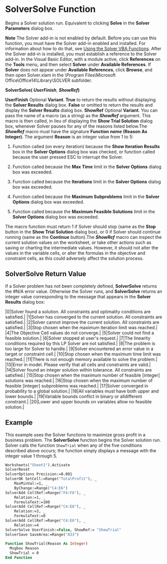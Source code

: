 
# SolverSolve Function

Begins a Solver solution run. Equivalent to clicking  **Solve** in the **Solver Parameters** dialog box.


 **Note**  The Solver add-in is not enabled by default. Before you can use this function, you must have the Solver add-in enabled and installed. For information about how to do that, see  [Using the Solver VBA Functions](37d0aa49-2e5c-5efe-1c69-b5168af1f231.md). After the Solver add-in is installed, you must establish a reference to the Solver add-in. In the Visual Basic Editor, with a module active, click  **References** on the **Tools** menu, and then select **Solver** under **Available References**. If  **Solver** does not appear under **Available References**, click  **Browse**, and then open Solver.xlam in the \Program Files\Microsoft Office\Office14\Library\SOLVER subfolder.


 **SolverSolve( _UserFinish_**,  **_ShowRef_)**

 **UserFinish** Optional **Variant**.  **True** to return the results without displaying the **Solver Results** dialog box. **False** or omitted to return the results and display the **Solver Results** dialog box.
 **ShowRef** Optional **Variant**. You can pass the name of a macro (as a string) as the  **_ShowRef_** argument. This macro is then called, in lieu of displaying the **Show Trial Solution** dialog box, whenever Solver pauses for any of the reasons listed below.The **_ShowRef_** macro must have the signature **Function  _name_ (Reason As Integer)**. The argument  **Reason** is an integer value from 1 to 5:

1. Function called (on every iteration) because the  **Show Iteration Results** box in the **Solver Options** dialog box was checked, or function called because the user pressed ESC to interrupt the Solver.
    
2. Function called because the  **Max Time** limit in the **Solver Options** dialog box was exceeded.
    
3. Function called because the  **Iterations** limit in the **Solver Options** dialog box was exceeded.
    
4. Function called because the  **Maximum Subproblems** limit in the **Solver Options** dialog box was exceeded.
    
5. Function called because the  **Maximum Feasible Solutions** limit in the **Solver Options** dialog box was exceeded.
    
The macro function must return 1 if Solver should stop (same as the  **Stop** button in the **Show Trial Solution** dialog box), or 0 if Solver should continue running (same as the **Continue** button).The **_ShowRef_** macro can inspect the current solution values on the worksheet, or take other actions such as saving or charting the intermediate values. However, it should not alter the values in the variable cells, or alter the formulas in the objective and constraint cells, as this could adversely affect the solution process.

## SolverSolve Return Value

If a Solver problem has not been completely defined,  **SolverSolve** returns the #N/A error value. Otherwise the Solver runs, and **SolverSolve** returns an integer value corresponding to the message that appears in the **Solver Results** dialog box:



|0|Solver found a solution. All constraints and optimality conditions are satisfied.|
|1|Solver has converged to the current solution. All constraints are satisfied.|
|2|Solver cannot improve the current solution. All constraints are satisfied.|
|3|Stop chosen when the maximum iteration limit was reached.|
|4|The Objective Cell values do not converge.|
|5|Solver could not find a feasible solution.|
|6|Solver stopped at user's request.|
|7|The linearity conditions required by this LP Solver are not satisfied.|
|8|The problem is too large for Solver to handle.|
|9|Solver encountered an error value in a target or constraint cell.|
|10|Stop chosen when the maximum time limit was reached.|
|11|There is not enough memory available to solve the problem.|
|13|Error in model. Please verify that all cells and constraints are valid.|
|14|Solver found an integer solution within tolerance. All constraints are satisfied.|
|15|Stop chosen when the maximum number of feasible [integer] solutions was reached.|
|16|Stop chosen when the maximum number of feasible [integer] subproblems was reached.|
|17|Solver converged in probability to a global solution.|
|18|All variables must have both upper and lower bounds.|
|19|Variable bounds conflict in binary or alldifferent constraint.|
|20|Lower and upper bounds on variables allow no feasible solution.|

## Example

This example uses the Solver functions to maximize gross profit in a business problem. The  **SolverSolve** function begins the Solver solution run. Solver calls the function `ShowTrial` when any of the five conditions described above occurs; the function simply displays a message with the integer value 1 through 5.


```vb
Worksheets("Sheet1").Activate 
SolverReset 
SolverOptions Precision:=0.001 
SolverOK SetCell:=Range("TotalProfit"), _ 
    MaxMinVal:=1, _ 
    ByChange:=Range("C4:E6") 
SolverAdd CellRef:=Range("F4:F6"), _ 
    Relation:=1, _ 
    FormulaText:=100 
SolverAdd CellRef:=Range("C4:E6"), _ 
    Relation:=3, _ 
    FormulaText:=0 
SolverAdd CellRef:=Range("C4:E6"), _ 
    Relation:=4 
SolverSolve UserFinish:=False, ShowRef:= "ShowTrial" 
SolverSave SaveArea:=Range("A33") 
 
Function ShowTrial(Reason As Integer) 
  Msgbox Reason 
  ShowTrial = 0 
End Function
```

